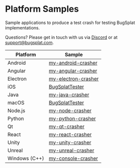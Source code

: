 # Platform Samples

Sample applications to produce a test crash for testing BugSplat implementations.

Questions? Please get in touch with us via [Discord](https://discord.gg/K4KjjRV5ve) or at [support@bugsplat.com](mailto:support@bugplat.com).

| Platform      | Sample                                                                                     |
| ------------- | ------------------------------------------------------------------------------------------ |
| Android       | [my-android-crasher](https://github.com/BugSplat-Git/my-android-crasher)                   |
| Angular       | [my-angular-crasher](https://github.com/BugSplat-Git/bugsplat-ng)                          |
| Electron      | [my-electron-crasher](https://github.com/BugSplat-Git/my-electron-crasher)                 |
| iOS           | [BugSplatTester](https://github.com/BugSplat-Git/bugsplat-apple/tree/main/Example_Apps)    |
| Java          | [my-java-crasher](https://github.com/BugSplat-Git/bugsplat-java/tree/main/my-java-crasher) |
| macOS         | [BugSplatTester](https://github.com/BugSplat-Git/bugsplat-apple/tree/main/Example_Apps)    |
| Node.js       | [my-node-crasher](https://github.com/BugSplat-Git/my-node-crasher)                         |
| Python        | [my-python-crasher](https://github.com/BugSplat-Git/my-python-crasher)                     |
| Qt            | [my-qt-crasher](https://github.com/BugSplat-Git/my-qt-crasher)                             |
| React         | [my-react-crasher](https://github.com/BugSplat-Git/my-react-crasher)                       |
| Unity         | [my-unity-crasher](https://github.com/BugSplat-Git/my-unity-crasher)                       |
| Unreal        | [my-unreal-crasher](https://github.com/BugSplat-Git/my-unreal-crasher)                     |
| Windows (C++) | [my-console-crasher](myconsolecrasher-c-plus-plus/)                                        |
